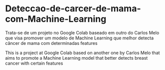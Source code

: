 # Deteccao-de-carcer-de-mama-com-Machine-Learning
Trata-se de um projeto no Google Colab baseado em outro do Carlos Melo que visa promover um modelo de Machine Learning que melhor detecta câncer de mama com determinadas features 

This is a project at Google Colab based on another one by Carlos Melo that aims to promote a Machine Learning model that better detects breast cancer with certain features
